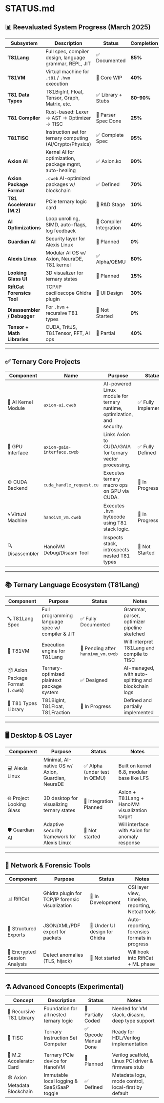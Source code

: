 # STATUS.md

## 📊 Reevaluated System Progress (March 2025)

| Subsystem | Description | Status | Completion |
|-----------|-------------|--------|------------|
| **T81Lang** | Full spec, compiler design, language grammar, REPL, JIT | ✅ Documented | **85%** |
| **T81VM** | Virtual machine for `.t81` / `.hvm` execution | 🔄 Core WIP | **40%** |
| **T81 Data Types** | T81BigInt, Float, Tensor, Graph, Matrix, etc. | ✅ Library + Stubs | **60–90%** |
| **T81 Compiler** | Rust-based: Lexer → AST → Optimizer → TISC | 🔄 Parser Spec Done | **25%** |
| **T81TISC** | Instruction set for ternary computing (AI/Crypto/Physics) | ✅ Complete Spec | **95%** |
| **Axion AI** | Kernel AI for optimization, package mgmt, auto-healing | ✅ Axion.ko | **90%** |
| **Axion Package Format** | `.cweb` AI-optimized packages w/ blockchain | ✅ Defined | **70%** |
| **T81 Accelerator (M.2)** | PCIe ternary logic card | 🧠 R&D Stage | **10%** |
| **AI Optimizations** | Loop unrolling, SIMD, auto-flags, log feedback | 🔄 Compiler Integration | **40%** |
| **Guardian AI** | Security layer for Alexis Linux | 🔲 Planned | **0%** |
| **Alexis Linux** | Modular AI OS w/ Axion, NeuraDE, T81 kernel | ✅ Alpha/QEMU | **80%** |
| **Looking Glass UI** | 3D visualizer for ternary states | 🧠 Planned | **15%** |
| **RiftCat Forensics Tool** | TCP/IP oscilloscope Ghidra plugin | 🔄 UI Design | **30%** |
| **Disassembler / Debugger** | For `.hvm` + recursive T81 types | 🔲 Not Started | **0%** |
| **Tensor + Math Libraries** | CUDA, TritJS, T81Tensor, FFT, AI ops | 🔄 Partial | **40%** |

---

## ✅ Ternary Core Projects

| Component | Name | Purpose | Status | Notes |
|---|---|---|---|---|
| 🧠 AI Kernel Module | `axion-ai.cweb` | AI-powered Linux module for ternary runtime, optimization, and security. | ✅ Fully Implemented | Includes: TBIN support, entropy feedback, rollback, debugfs, NLP |
| 🔌 GPU Interface | `axion-gaia-interface.cweb` | Links Axion to CUDA/GAIA for ternary vector processing. | ✅ Fully Defined | Backend stubs ready, symbolic logic defined |
| ⚙️ CUDA Backend | `cuda_handle_request.cu` | Executes ternary macro ops on GPU via CUDA. | 🔄 In Progress | To implement symbolic ternary dispatch |
| 🌀 Virtual Machine | `hanoivm_vm.cweb` | Executes `.hvm` bytecode using T81 stack logic. | 🔄 In Progress | Core loop & Opcode dispatch engine in scope |
| 🔍 Disassembler | HanoiVM Debug/Disasm Tool | Inspects stack, introspects nested T81 types | 🔲 Not Started | Will output runtime VM state |

---

## 📚 Ternary Language Ecosystem (T81Lang)

| Component | Purpose | Status | Notes |
|---|---|---|---|
| 🔤 T81Lang Spec | Full programming language spec w/ compiler & JIT | ✅ Fully Documented | Grammar, parser, optimizer pipeline sketched |
| 💾 T81VM | Execution engine for T81Lang | 🔄 Pending after `hanoivm_vm.cweb` | Will interpret T81Lang and compile to TISC |
| 📦 Axion Package Format (`.cweb`) | Ternary-optimized plaintext package system | ✅ Designed | AI-managed, with auto-splitting and blockchain logs |
| 🧬 T81 Types Library | T81BigInt, T81Float, T81Fraction | 🔄 In Progress | Defined and partially implemented |

---

## 🖥️ Desktop & OS Layer

| Component | Purpose | Status | Notes |
|---|---|---|---|
| 💻 Alexis Linux | Minimal, AI-native OS w/ Axion, Guardian, NeuraDE | ✅ Alpha (under test in QEMU) | Built on kernel 6.8, modular base like LFS |
| 🌐 Project Looking Glass | 3D desktop for visualizing ternary states | 🧠 Integration Planned | Axion + T81Lang + HanoiVM visualization target |
| 🛡️ Guardian AI | Adaptive security framework for Alexis Linux | 🔲 Not started | Will interface with Axion for anomaly response |

---

## 📡 Network & Forensic Tools

| Component | Purpose | Status | Notes |
|---|---|---|---|
| 📊 RiftCat | Ghidra plugin for TCP/IP forensic visualization | 🔄 In Development | OSI layer view, timeline, reporting, Netcat tools |
| 📁 Structured Exports | JSON/XML/PDF export for packets | 🧠 Under UI design for Ghidra | Auto-reporting, forensics formats in progress |
| 🔐 Encrypted Session Analysis | Detect anomalies (TLS, hijack) | 🔲 Not started | Will hook into RiftCat + ML phase |

---

## ⚗️ Advanced Concepts (Experimental)

| Concept | Description | Status | Notes |
|---|---|---|---|
| 🔁 Recursive T81 Library | Foundation for all nested ternary logic | 🔄 Partially Coded | Needed for VM stack, disasm, deep type support |
| 📐 TISC | Ternary Instruction Set Computer | ✅ Opcode Manual Done | Ready for HDL/Verilog implementation |
| 🧬 M.2 Accelerator Card | Ternary PCIe device for HanoiVM | 🧠 Planned | Verilog scaffold, Linux PCI driver & firmware stub |
| 🕸️ Axion Metadata Blockchain | Immutable local logging & SaaS/SaaP toggle | ✅ Defined | Metadata logs, mode control, local-first by default |

